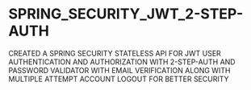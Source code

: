 # SPRING_SECURITY_JWT_2-STEP-AUTH
CREATED A SPRING SECURITY STATELESS API FOR JWT USER AUTHENTICATION AND AUTHORIZATION WITH 2-STEP-AUTH AND PASSWORD VALIDATOR WITH EMAIL VERIFICATION ALONG WITH MULTIPLE ATTEMPT ACCOUNT LOGOUT FOR BETTER SECURITY
